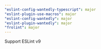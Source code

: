 ```yaml
---
"eslint-config-wantedly-typescript": major
"eslint-plugin-use-macros": major
"eslint-config-wantedly": major
"eslint-plugin-wantedly": major
"frolint": major
---
```


Support ESLint v9
